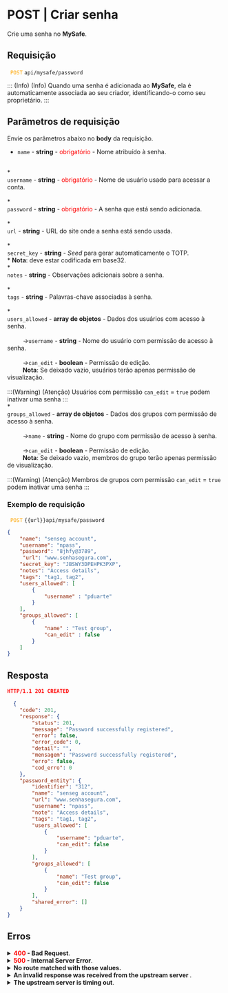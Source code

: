 # POST | Criar senha

Crie uma senha no **MySafe**.



## Requisição

 <code><span style="color:orange"> POST</code></span> `api/mysafe/password`


::: (Info) (Info)
Quando uma senha é adicionada ao **MySafe**, ela é automaticamente associada ao seu criador, identificando-o como seu proprietário.
:::

## Parâmetros de requisição
Envie os parâmetros abaixo no <b>body</b> da requisição.


* <summary><code>name</code> - <b>string</b> - <span style="color:red">obrigatório</span> - Nome atribuído à senha.</summary>


<br>
* <summary><code>username</code> - <b>string</b> - <span style="color:red">obrigatório</span> - Nome de usuário usado para acessar a conta.</summary>


<br>
* <summary><code>password</code> - <b>string</b> - <span style="color:red">obrigatório</span> - A senha que está sendo adicionada.</summary>


<br>
* <summary><code>url</code> - <b>string</b> - URL do site onde a senha está sendo usada.</summary>

<br>
* <summary><code>secret_key</code> - <b>string</b> - <i>Seed</i> para gerar automaticamente o TOTP.</summary>
* </summary><b>Nota</b>: deve estar codificada em base32.


<br>
* <summary><code>notes</code> - <b>string</b> - Observações adicionais sobre a senha.</summary>


 <br>
* <summary><code>tags</code> - <b>string</b> - Palavras-chave associadas à senha.</summary>


<br>
* <summary><code>users_allowed</code> - <b>array de objetos</b> - Dados dos usuários com acesso à senha.</summary>


<br>
<summary>&nbsp;&emsp;&emsp;&nbsp;→<code>username</code> - <b>string</b> - Nome do usuário com permissão de acesso à senha.</summary>

<br>
<summary>&nbsp;&emsp;&emsp;&nbsp;→<code>can_edit</code> - <b>boolean</b> - Permissão de edição. </summary>

<summary>&nbsp;&emsp;&emsp;&nbsp;<b>Nota</b>: Se deixado vazio, usuários terão apenas permissão de visualização.</summary>

<br>    
:::(Warning) (Atenção)
Usuários  com permissão <code>can_edit</code> = <code>true</code> podem inativar uma senha
:::

<br>
* <summary><code>groups_allowed</code> - <b>array de objetos</b> - Dados dos grupos com permissão de acesso à senha.</summary>


<br>
<summary>&nbsp;&emsp;&emsp;&nbsp;→<code>name</code> - <b>string</b> - Nome do grupo com permissão de acesso à senha.</summary>

<br>
<summary>&nbsp;&emsp;&emsp;&nbsp;→<code>can_edit</code> - <b>boolean</b> - Permissão de edição. </summary>

<summary>&nbsp;&emsp;&emsp;&nbsp;<b>Nota</b>: Se deixado vazio, membros do grupo terão apenas permissão de visualização.</summary>

<br>    
:::(Warning) (Atenção)
Membros de grupos  com permissão <code>can_edit</code> = <code>true</code> podem inativar uma senha
:::


 ### Exemplo de requisição
 
  <code><span style="color:orange"> POST</code></span> `{{url}}api/mysafe/password`

```json 
{
    "name": "senseg account",
    "username": "npass",
    "password": "8jhfy@3789",
     "url": "www.senhasegura.com",
    "secret_key": "JBSWY3DPEHPK3PXP",
    "notes": "Access details",
    "tags": "tag1, tag2",
    "users_allowed": [
        {
            "username" : "pduarte"
        }
    ],
    "groups_allowed": [
        {
            "name" : "Test group",
            "can_edit" : false
        }
    ]
}
```
  
  
  
  ## Resposta 

 ```json
HTTP/1.1 201 CREATED 
```
```json 
  {
    "code": 201,
    "response": {
        "status": 201,
        "message": "Password successfully registered",
        "error": false,
        "error_code": 0,
        "detail": "",
        "mensagem": "Password successfully registered",
        "erro": false,
        "cod_erro": 0
    },
    "password_entity": {
        "identifier": "312",
        "name": "senseg account",
        "url": "www.senhasegura.com",
        "username": "npass",
        "note": "Access details",
        "tags": "tag1, tag2",
        "users_allowed": [
            {
                "username": "pduarte",
                "can_edit": false
            }
        ],
        "groups_allowed": [
            {
                "name": "Test group",
                "can_edit": false
            }
        ],
        "shared_error": []
    }
}
 ```
 
 ## Erros
 
 <details>
<summary><b><span style="color:red">400</span> - Bad Request</b>.</summary>

***
<b>Mensagem: "1001: Parameter 'name' was not informed!"</b>
<p><b>Possível causa</b>: o parâmetro obrigatório <code>name</code> da senha não foi informado.<br></p>
<b>Solução</b>: informe o <code>name</code> da senha e envie a requisição novamente.
  
* * *
    
<b>Mensagem: "1001: Parameter 'username' was not informed!"</b>
<p><b>Possível causa</b>: o parâmetro obrigatório <code>username</code> da senha não foi informado.<br></p>
<b>Solução</b>: informe o <code>username</code> da senha e envie a requisição novamente.
  
* * *

<b>Mensagem: "1001: Parameter 'password' was not informed!"</b>
<p><b>Possível causa</b>: o parâmetro obrigatório <code>password</code> da senha não foi informado.<br></p>
    <b>Solução</b>: informe o <code>password</code> da senha e envie a requisição novamente.

* * *
</details>


<details>
    <summary><b><span style="color:red">500</span> - Internal Server Error</b>.</summary>

***
    
<b>Mensagem: "Unexpected error."</b><br>

<p><b>Possível causa</b>: o erro está no servidor senhasegura.<br>
        
<b>Solução</b>: contate o time de suporte para mais informações.</p>
    
 ***
 </details>
 
 <details>
    <summary><b>No route matched with those values.</b></summary>

 ***
    
<b>Mensagem: "You are not authorized to access this resource."</b>
<p><b>Possíveis causas</b>: falha na autenticação da sua aplicação com o servidor senhasegura ou URL incorreta.<br>
        
<b>Solução</b>: verifique os parâmetros de autenticação como <code>Access Token URL</code>, <code>Client ID</code> e  <code>Client Secret</code> e solicite um novo token de acesso ou verifique e corrija a URL.
* * *
</details>
     
<details>
<summary><b>An invalid response was received from the upstream server
</b>.</summary>

*** 
   
<b>Mensagem: "An invalid response was received from the a seupstream server</b>
    
<p><b>Possível causa</b>: o servidor upstream pode estar demorando muito para responder, levando a um erro de timeout que é interpretado como uma resposta inválida pelo servidor proxy/gateway.<br>
        
<b>Solução</b>: verifique a conectividade entre a origem da requisição e o servidor senhasegura.</p>
***
</details>
     
   

<details>
<summary><b>The upstream server is timing out</b>.</summary>

*** 
    
<b>Mensagem: "The upstream server is timing out"</b>
    
<p><b>Possível causa</b>: o tempo da requisição se esgotou.
        
<b>Solução</b>: verifique a conectividade entre a origem da requisição e o servidor senhasegura.</p>
* * *
</details>
     


